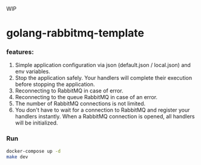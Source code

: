 WIP

# golang-rabbitmq-template

### features:
1. Simple application configuration via json (default.json / local.json) and env variables.
2. Stop the application safely. Your handlers will complete their execution before stopping the application.
3. Reconnecting to RabbitMQ in case of error.
4. Reconnecting to the queue RabbitMQ in case of an error.
5. The number of RabbitMQ connections is not limited.
6. You don't have to wait for a connection to RabbitMQ and register your handlers instantly. When a RabbitMQ connection is opened, all handlers will be initialized.


### Run
```bash
docker-compose up -d
make dev
 ```


